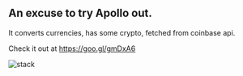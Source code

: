 ## An excuse to try Apollo out.

It converts currencies, has some crypto, fetched from coinbase api.

Check it out at https://goo.gl/gmDxA6

![stack](https://user-images.githubusercontent.com/28645339/44556541-8bc9cc80-a73a-11e8-931a-efd0ecaa149f.png)
